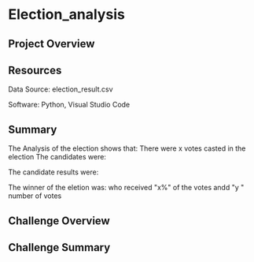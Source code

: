 # Election_analysis
## Project Overview

## Resources
Data Source: election_result.csv

Software: Python, Visual Studio Code

## Summary 
The Analysis of the election shows that: 
There were x votes casted in the election
The candidates were:
  
  
 The candidate results were:
 
 
 The winner of the eletion was:
    who received "x%" of the votes andd "y " number of votes

## Challenge Overview

## Challenge Summary
